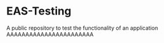 # EAS-Testing
A public repository to test the functionality of an application
AAAAAAAAAAAAAAAAAAAAAAA
